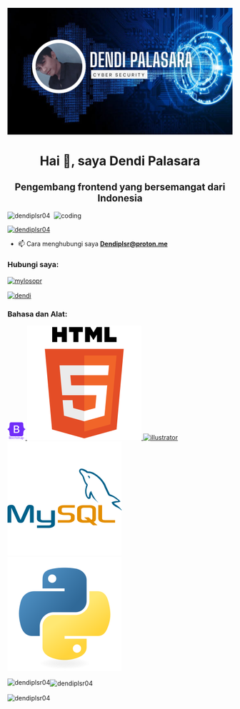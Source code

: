![logo](https://github.com/Dendiplsr04/Dendiplsr04/blob/e68d8a1a4bc982696922f10d698297c380ea4247/Black%20Modern%20Vlogger%20YouTube%20Banner.png)
<h1 align="center">Hai 👋, saya Dendi Palasara</h1>
<h2 align="center">Pengembang frontend yang bersemangat dari Indonesia</h2>

<img align="right" alt="coding" width="400" src="https://user-images.githubusercontent.com/55389276/140866485-8fb1c876-9a8f-4d6a-98dc-08c4981eaf70.gif">

<p align="left"> <img src="https://komarev.com/ghpvc/?username=dendiplsr04&label=Profile%20views&color=0e75b6&style=flat" alt="dendiplsr04" /> </p>

<p align="left"> <a href="https://github.com/ryo-ma/github-profile-trophy"><img src="https://github-profile-trophy.vercel.app/?username=dendiplsr04" alt="dendiplsr04" /></a> </p>

- 📫 Cara menghubungi saya **Dendiplsr@proton.me**

<h3 align="left">Hubungi saya:</h3>
<p align="left">
<a href="https://instagram.com/mylosopr" target="blank"><img align="center" src="https://raw.githubusercontent.com/rahuldkjain/github-profile-readme-generator/master/src/images/icons/Social/instagram.svg" alt="mylosopr" height="30" width="40" /></a> </p>
<a href="https://wa.me/6285934933301" target="blank"><img align="center" src="https://raw.githubusercontent.com/rahuldkjain/github-profile-readme-generator/master/src/images/icons/Social/whatsapp.svg" alt="dendi" height="30" width="40" /></a> </p>


<h3 align="left">Bahasa dan Alat:</h3>
<p align="left"> <a href="https://getbootstrap.com" target="_blank" rel="noreferrer"> <img src="https://raw.githubusercontent.com/devicons/devicon/master/icons/bootstrap/bootstrap-plain-wordmark.svg" alt="bootstrap" width="40" height="40"/> </a> <a href="https://www.w3.org/html/" target="_blank" rel="noreferrer"> <img src="https://raw.githubusercontent.com/devicons/devicon/master/icons/html5/html5-original-wordmark.svg" alt="html5" lebar="20" tinggi="20"/> </a> <a href="https://www.adobe.com/in/products/illustrator.html" target="_blank" rel="noreferrer"> <img src="https://www.vectorlogo.zone/logos/adobe_illustrator/adobe_illustrator-icon.svg" alt="illustrator" lebar="20" tinggi="20"/> </a> <a href="https://www.mysql.com/" target="_blank" rel="noreferrer"> <img src="https://raw.githubusercontent.com/devicons/devicon/master/icons/mysql/mysql-original-wordmark.svg" alt="mysql" lebar="10" tinggi="10"/> </a> <a href="https://www.python.org" target="_blank" rel="noreferrer"> <img src="https://raw.githubusercontent.com/devicons/devicon/master/icons/python/python-original.svg" alt="python" lebar="20" tinggi="20"/> </a> </p>



<p> <img align="left" src="https://github-readme-stats.vercel.app/api/top-langs?username=dendiplsr04&show_icons=true&locale=id&layout=compact" alt="dendiplsr04" /></p>

<p> <img align="center" src="https://github-readme-stats.vercel.app/api?username=dendiplsr04&show_icons=true&locale=id" alt="dendiplsr04" /></p> 
<p><img align="center" src="https://github-readme-streak-stats.herokuapp.com/?user=dendiplsr04&" alt="dendiplsr04" /></p>
